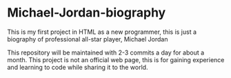 # Michael-Jordan-biography

This is my first project in HTML as a new programmer, this is just a biography of professional all-star player, Michael Jordan

This repository will be maintained with 2-3 commits a day for about a month.
This project is not an official web page, this is for gaining experience and learning to code while sharing it to the world.
